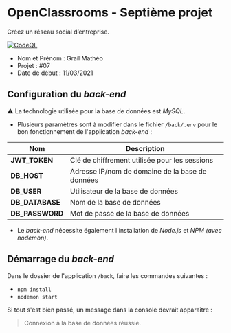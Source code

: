 # OpenClassrooms - Septième projet
Créez un réseau social d’entreprise.

[![CodeQL](https://github.com/matheograil/MatheoGrail_7_11032021/actions/workflows/codeql-analysis.yml/badge.svg)](https://github.com/matheograil/MatheoGrail_7_11032021/actions/workflows/codeql-analysis.yml)

- Nom et Prénom : Grail Mathéo
- Projet : #07
- Date de début : 11/03/2021

## Configuration du _back-end_

⚠️ La technologie utilisée pour la base de données est _MySQL_.

* Plusieurs paramètres sont à modifier dans le fichier `/back/.env` pour le bon fonctionnement de l'application _back-end_ :

| Nom  | Description |
| --- | --- |
| **JWT_TOKEN** | Clé de chiffrement utilisée pour les sessions |
| **DB_HOST** | Adresse IP/nom de domaine de la base de données |
| **DB_USER** | Utilisateur de la base de données |
| **DB_DATABASE** | Nom de la base de données |
| **DB_PASSWORD** | Mot de passe de la base de données |

* Le _back-end_ nécessite également l'installation de _Node.js_ et _NPM (avec nodemon)_.

## Démarrage du _back-end_

Dans le dossier de l'application `/back`, faire les commandes suivantes :

* `npm install`
* `nodemon start`

Si tout s'est bien passé, un message dans la console devrait apparaître :
> Connexion à la base de données réussie.
